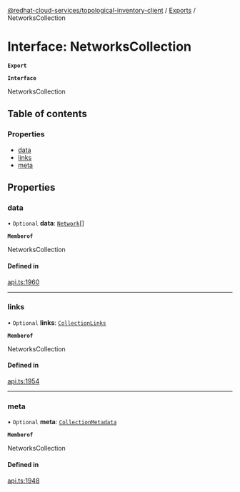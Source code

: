 [@redhat-cloud-services/topological-inventory-client](../README.md) / [Exports](../modules.md) / NetworksCollection

# Interface: NetworksCollection

**`Export`**

**`Interface`**

NetworksCollection

## Table of contents

### Properties

- [data](NetworksCollection.md#data)
- [links](NetworksCollection.md#links)
- [meta](NetworksCollection.md#meta)

## Properties

### data

• `Optional` **data**: [`Network`](Network.md)[]

**`Memberof`**

NetworksCollection

#### Defined in

[api.ts:1960](https://github.com/mkholjuraev/javascript-clients/blob/master/packages/topological-inventory/api.ts#L1960)

___

### links

• `Optional` **links**: [`CollectionLinks`](CollectionLinks.md)

**`Memberof`**

NetworksCollection

#### Defined in

[api.ts:1954](https://github.com/mkholjuraev/javascript-clients/blob/master/packages/topological-inventory/api.ts#L1954)

___

### meta

• `Optional` **meta**: [`CollectionMetadata`](CollectionMetadata.md)

**`Memberof`**

NetworksCollection

#### Defined in

[api.ts:1948](https://github.com/mkholjuraev/javascript-clients/blob/master/packages/topological-inventory/api.ts#L1948)
